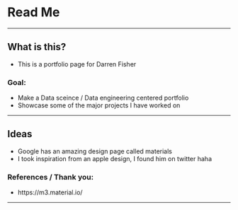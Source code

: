 # Read Me

--- 

## What is this? 
- This is a portfolio page for Darren Fisher 

### Goal:

- Make a Data sceince / Data engineering centered portfolio
- Showcase some of the major projects I have worked on


---


## Ideas
- Google has an amazing design page called materials 
- I took inspiration from an apple design, I found him on twitter haha


### References / Thank you:
<ul>
    <li>https://m3.material.io/</li>
</ul>

---
